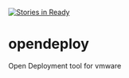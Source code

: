 [![Stories in Ready](https://badge.waffle.io/auwilli98/opendeploy.png?label=ready&title=Ready)](https://waffle.io/auwilli98/opendeploy)
# opendeploy
Open Deployment tool for vmware
